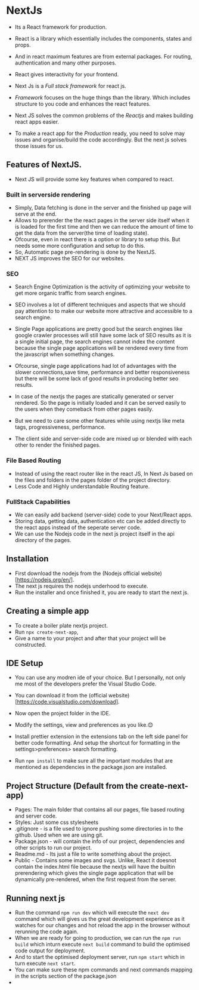 # NextJs
- Its a React framework for production.
- React is a library which essentially includes the components, states and props.
- And in react maximum features are from external packages. For routing, authentication and many other purposes.
- React gives interactivity for your frontend.

- Next Js is a *Full stack framework* for react js.
- *Framework* focuses on the huge things than the library. Which includes structure to you code and enhances the react features.
- Next JS solves the common problems of the *Reactjs* and makes building react apps easier.
- To make a react app for the *Production* ready, you need to solve may issues and organise/build the code accordingly. But the next js solves those issues for us.

## Features of NextJS.
- Next JS will provide some key features when compared to react.
### Built in serverside rendering
- Simply, Data fetching is done in the server and the finished up page will serve at the end.
- Allows to prerender the the react pages in the server side itself when it is loaded for the first time and then we can reduce the amount of time to get the data from the server(the time of loading state).
- Ofcourse, even in react there is a option or library to setup this. But needs some more configuration and setup to do this.
- So, Automatic page pre-rendering is done by the NextJS.
- NEXT JS improves the SEO for our websites.
### SEO
- Search Engine Optimization is the activity of optimizing your website to get more organic traffic from search engines. 
- SEO involves a lot of different techniques and aspects that we should pay attention to to make our website more attractive and accessible to a search engine.
- Single Page applications are pretty good but the search engines like google crawler processes will still have some lack of SEO results as it is a single initial page, the search engines cannot index the content because the single page applications will be rendered every time from the javascript when something changes.
- Ofcourse, single page applications had lot of advantages with the slower connections,save time, performance and better responsiveness but there will be some lack of good results in producing better seo results.

- In case of the nextjs the pages are statically generated or server rendered. So the page is initially loaded and it can be served easily to the users when they comeback from other pages easily.
- But we need to care some other features while using nextjs like meta tags, progressiveness, performance.
- The client side and server-side code are mixed up or blended with each other to render the finished pages.

### File Based Routing
- Instead of using the react router like in the react JS, In Next Js based on the files and folders in the pages folder of the project directory.
- Less Code and Highly understandable Routing feature.

### FullStack Capabilities
- We can easily add backend (server-side) code to your Next/React apps.
- Storing data, getting data, authentication etc can be added directly to the react apps instead of the seperate server code.
- We can use the Nodejs code in the next js project itself in the api directory of the pages.

## Installation
- First download the nodejs from the (Nodejs official website)[https://nodejs.org/en/].
- The next js requires the nodejs underhood to execute.
- Run the installer and once finished it, you are ready to start the next js.

## Creating a simple app
- To create a boiler plate nextjs project.
- Run `npx create-next-app`,
- Give a name to your project and after that your project will be constructed.

## IDE Setup
- You can use any modren ide of your choice. But I personally, not only me most of the developers prefer the Visual Studio Code.
- You can download it from the (official website)[https://code.visualstudio.com/download].
- Now open the project folder in the IDE.
- Modify the settings, view and preferences as you like.😊
- Install prettier extension in the extensions tab on the left side panel for better code formatting. And setup the shortcut for formatting in the settings>preferences> search formatting.

- Run `npm install` to make sure all the important modules that are mentioned as dependencies in the package.json are installed.

## Project Structure (Default from the create-next-app)
- Pages: The main folder that contains all our pages, file based routing and server code.
- Styles: Just some css stylesheets
- .gitignore - is a file used to ignore pushing some directories in to the github. Used when we are using git.
- Package.json - will contain the info of our project, dependencies and other scripts to run our project.
- Readme.md - Its just a file to write something about the project.
- Public - Contains some images and svgs. Unlike, React it doesnot contain the index.html file because the nextjs will have the builtin prerendering which gives the single page application that will be dynamically pre-rendered, when the first request from the server.

## Running next js
- Run the command `npm run dev` which will execute the `next dev` command which will gives us the great development experience as it watches for our changes and hot reload the app in the browser without rerunning the code again.
- When we are ready for going to production, we can run the `npm run build` which inturn execute `next build` command to build the optimised code output for deployment. 
- And to start the optimised deployment server, run `npm start` which in turn execute `next start`.
- You can make sure these npm commands and next commands mapping in the scripts section of the package.json
- 
